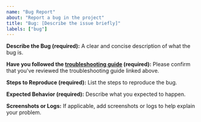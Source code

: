 ```yaml
---
name: "Bug Report"
about: "Report a bug in the project"
title: "Bug: [Describe the issue briefly]"
labels: ["bug"]
---
```


**Describe the Bug (required):**
A clear and concise description of what the bug is.

**Have you followed the [troubleshooting guide](https://github.com/thebrumby/HotWalletClaimer/issues/166) (required):**
Please confirm that you've reviewed the troubleshooting guide linked above.

**Steps to Reproduce (required):**
List the steps to reproduce the bug.

**Expected Behavior (required):**
Describe what you expected to happen.

**Screenshots or Logs:**
If applicable, add screenshots or logs to help explain your problem.
